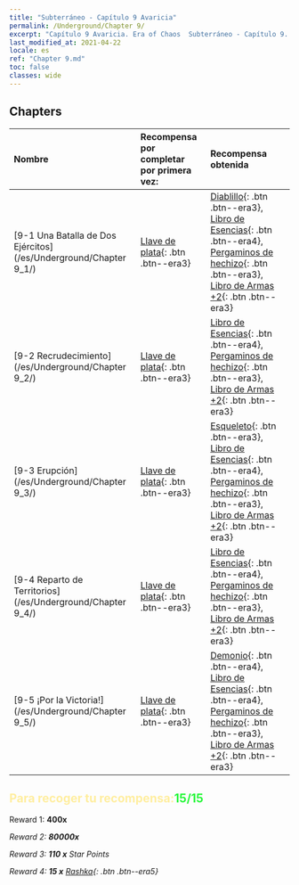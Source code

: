 ```yaml
---
title: "Subterráneo - Capítulo 9 Avaricia"
permalink: /Underground/Chapter 9/
excerpt: "Capítulo 9 Avaricia. Era of Chaos  Subterráneo - Capítulo 9. Avaricia"
last_modified_at: 2021-04-22
locale: es
ref: "Chapter 9.md"
toc: false
classes: wide
---
```


## Chapters

  | Nombre |  Recompensa por completar por primera vez: | Recompensa obtenida |
  |:------------|:------------|:------------| 
  | [9-1 Una Batalla de Dos Ejércitos](/es/Underground/Chapter 9_1/) | [Llave de plata](/ItemsES/con_693/){: .btn .btn--era3} | [Diablillo](/ItemsES/unt_226/){: .btn .btn--era3}, [Libro de Esencias](/ItemsES/mat_39/){: .btn .btn--era4}, [Pergaminos de hechizo](/ItemsES/con_694/){: .btn .btn--era3}, [Libro de Armas +2](/ItemsES/mat_32/){: .btn .btn--era3} |
  | [9-2 Recrudecimiento](/es/Underground/Chapter 9_2/) | [Llave de plata](/ItemsES/con_693/){: .btn .btn--era3} | [Libro de Esencias](/ItemsES/mat_39/){: .btn .btn--era4}, [Pergaminos de hechizo](/ItemsES/con_694/){: .btn .btn--era3}, [Libro de Armas +2](/ItemsES/mat_32/){: .btn .btn--era3} |
  | [9-3 Erupción](/es/Underground/Chapter 9_3/) | [Llave de plata](/ItemsES/con_693/){: .btn .btn--era3} | [Esqueleto](/ItemsES/unt_208/){: .btn .btn--era3}, [Libro de Esencias](/ItemsES/mat_39/){: .btn .btn--era4}, [Pergaminos de hechizo](/ItemsES/con_694/){: .btn .btn--era3}, [Libro de Armas +2](/ItemsES/mat_32/){: .btn .btn--era3} |
  | [9-4 Reparto de Territorios](/es/Underground/Chapter 9_4/) | [Llave de plata](/ItemsES/con_693/){: .btn .btn--era3} | [Libro de Esencias](/ItemsES/mat_39/){: .btn .btn--era4}, [Pergaminos de hechizo](/ItemsES/con_694/){: .btn .btn--era3}, [Libro de Armas +2](/ItemsES/mat_32/){: .btn .btn--era3} |
  | [9-5 ¡Por la Victoria!](/es/Underground/Chapter 9_5/) | [Llave de plata](/ItemsES/con_693/){: .btn .btn--era3} | [Demonio](/ItemsES/unt_229/){: .btn .btn--era4}, [Libro de Esencias](/ItemsES/mat_39/){: .btn .btn--era4}, [Pergaminos de hechizo](/ItemsES/con_694/){: .btn .btn--era3}, [Libro de Armas +2](/ItemsES/mat_32/){: .btn .btn--era3} |


## <span style="color: #ffeea0">Para recoger tu recompensa:</span><span style="color: #27f73a">15/15</span>

 Reward 1:  **400x** <i class="fas fa-gem"/>

 Reward 2:  **80000x** <i class="fas fa-coins"/>

 Reward 3: **110 x** Star Points

 Reward 4: **15 x** [Rashka](/ItemsES/her_384/){: .btn .btn--era5}

